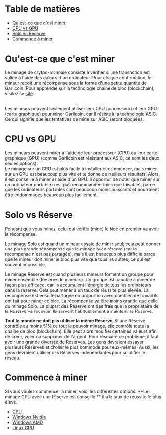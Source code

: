 # Table de matières
- [Qu'est-ce que c'est miner](#quest-ce-que-cest-miner)
- [CPU vs GPU](#cpu-vs-gpu)
- [Solo vs Réserve](#solo-vs-réserve)
- [Commence à miner](#commence-à-miner)

# Qu'est-ce que c'est miner
Le minage de crytpo-monnaie consiste à vérifier si une transaction est valide à l'aide des calculs d'un ordinateur. Pour chaque confirmation, le mineur reçoit une récompense sous la forme d'une petite quantité de Garlicoin. Pour apprendre sur la technologie chaîne de bloc (blockchain), visitez se [site](https://www.youtube.com/watch?v=bBC-nXj3Ng4).  
<br>

Les mineurs peuvent seulement utiliser leur CPU (processeur) et leur GPU (carte graphique) pour miner Garlicoin, car il résiste à la technologie ASIC. Ce qui signifie que les tentatives de mine sur ASIC seront bloquées.

# CPU vs GPU
Les mineurs peuvent miner à l'aide de leur processeur (CPU) ou leur carte graphique (GPU) (comme Garlicoin est résistant aux ASIC, ce sont les deux seules options).  
Le minage sur un CPU est plus facile à installer et commencer, mais miner sur un GPU est beaucoup plus vite et te donne de meilleurs résultats. Alors, il est conseillé à miner à l'aide d'un GPU.
Il opportun de noter que miner sur un ordinateur portable n'est pas recommandée (bien que faisable), parce que les ordinateurs portables sont beaucoup moins puissants et pourraient être endommagés beaucoup plus facilement.

# Solo vs Réserve
Pendant que vous minez, celui qui vérifie (mine) le bloc en premier va avoir la récompense. 
<br>

Le minage Solo est quand un mineur essaie de miner seul; cela peut donner une plus grande récompense que le minage avec réserve (car la récompense n'est pas partagée), mais il est beaucoup plus difficile parce que le mineur doit miner le bloc plus vite que tous les autres, ce qui est souvent impossible.
<br>

Le minage Réserve est quand plusieurs mineurs forment un groupe pour miner ensemble (Réserve de mineurs). Un groupe est capable à miner de façon plus efficace, car ils accumulent l'énergie de tous les ordinateurs dans la réserve. Cela peut mener à un taux de réussite plus élevée. La récompense est ensuite partagée en proportion avec combien de travail ils ont fait pour miner ce bloc. La récompense va être moins grande que celle du minage Solo. La plupart des Réserve ont des frais que le propriétaire de la Réserve va recevoir. Ils servent habituellement à maintenir la Réserve.
<br>

**Tout le monde ne doit pas utiliser la même Réserve**. Si une Réserve contrôle au moins 51% de tout le pouvoir minage, elle contrôle toute la chaîne de bloc (blockchain). Elle peut alors modifier certaines valeurs afin de créer, voler ou supprimer de l'argent. Pour résoudre ce problème, il faut avoir une grande diversité de Réserves. Les gens devraient essayer plusieurs Réserves et choisir le plus commode pour eux-mêmes. Aussi, les gens devraient utiliser des Réserves indépendantes pour solidifier le réseau.


# Commence à miner
Si vous voulez commencer à miner, voici les différentes options:
**Le minage GPU avec une Réserve est conseillé ** il a le taux de réussite le plus élevé.
- [CPU](./mining-cpu.html)
- [Windows Nvidia](./mining-win-nvidia.html)
- [Windows AMD](./mining-win-amd.html)
- [Linux GPU](./mining-nix-gpu.html)
